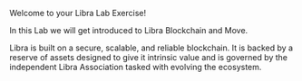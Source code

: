 Welcome to your Libra Lab Exercise!

In this Lab we will get introduced to Libra Blockchain and Move.

Libra is built on a secure, scalable, and reliable blockchain. It is backed by a reserve of assets designed to give it intrinsic value and is governed by the independent Libra Association tasked with evolving the ecosystem.